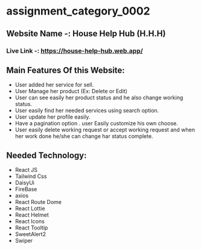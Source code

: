 # assignment_category_0002

## Website Name -: House Help Hub (H.H.H)
### Live Link -: https://house-help-hub.web.app/

## Main Features Of this Website:

- User added her service for sell.
- User Manage her product (Ex: Delete or Edit)
- User can see easily her product status and he also change working status.
- User easily find her needed services using search option.
- User update her profile easily.
- Have a pagination option . user Easily customize his own choose.
- User easily delete working request or accept working request and when her work done he/she can change har status complete.


## Needed Technology:
- React JS
- Tailwind Css
- DaisyUi
- FireBase
- axios
- React Route Dome
- React Lottie
- React Helmet
- React Icons
- React Tooltip
- SweetAlert2
- Swiper

